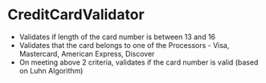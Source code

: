 # CreditCardValidator
- Validates if length of the card number is between 13 and 16
- Validates that the card belongs to one of the Processors - Visa, Mastercard, American Express, Discover
- On meeting above 2 criteria, validates if the card number is valid (based on Luhn Algorithm)
